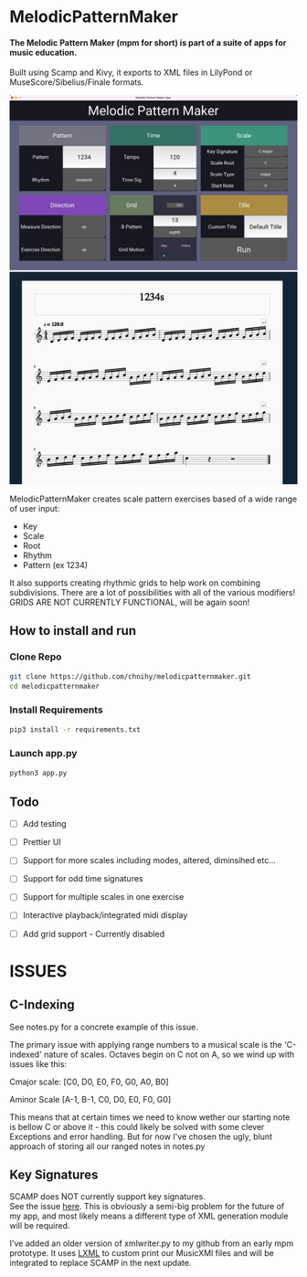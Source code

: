 # MelodicPatternMaker
#### The Melodic Pattern Maker (mpm for short) is part of a suite of apps for music education.  
Built using Scamp and Kivy, it exports to XML files in LilyPond or MuseScore/Sibelius/Finale formats.

<img src="/images/preview.png">
<img src="/images/preview2.png">


MelodicPatternMaker creates scale pattern exercises based of a wide range of user input:
  * Key
  * Scale
  * Root
  * Rhythm
  * Pattern (ex 1234)

It also supports creating rhythmic grids to help work on combining subdivisions. There are a lot of possibilities with all of the various modifiers! GRIDS ARE NOT CURRENTLY FUNCTIONAL, will be again soon!

## How to install and run
### Clone Repo
```bash
git clone https://github.com/chnihy/melodicpatternmaker.git
cd melodicpatternmaker
```
### Install Requirements
```bash
pip3 install -r requirements.txt
```
### Launch app.py
```bash
python3 app.py
```

## Todo
- [ ] Add testing
- [ ] Prettier UI
- [ ] Support for more scales including modes, altered, diminsihed etc...
- [ ] Support for odd time signatures
- [ ] Support for multiple scales in one exercise
- [ ] Interactive playback/integrated midi display
- [ ] Add grid support - Currently disabled 


# ISSUES

## C-Indexing
See notes.py for a concrete example of this issue.

The primary issue with applying range numbers to a musical scale is 
the 'C-indexed' nature of scales.  Octaves begin on C not on A, so 
we wind up with issues like this:

Cmajor scale:
[C0, D0, E0, F0, G0, A0, B0]

Aminor Scale
[A-1, B-1, C0, D0, E0, F0, G0]

This means that at certain times we need to know wether our starting note is bellow 
C or above it - this could likely be solved with some clever Exceptions and error handling.
But for now I've chosen the ugly, blunt approach of storing all our ranged notes in notes.py


## Key Signatures
SCAMP does NOT currently support key signatures.  
See the issue <a href="https://scampsters.marcevanstein.com/t/key-signature">here</a>.  This is
obviously a semi-big problem for the future of my app, and most likely means a different type of 
XML generation module will be required.

I've added an older version of xmlwriter.py to my github from an early mpm prototype.
It uses <a href="https://lxml.de/">LXML</a> to custom print our MusicXMl files and will be integrated to replace
SCAMP in the next update.


